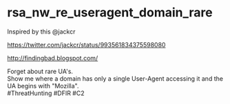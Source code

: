 # rsa_nw_re_useragent_domain_rare

Inspired by this
@jackcr

https://twitter.com/jackcr/status/993561834375598080

http://findingbad.blogspot.com/

Forget about rare UA's.  
Show me where a domain has only a single User-Agent accessing it and the UA begins with "Mozilla".  
#ThreatHunting #DFIR #C2
